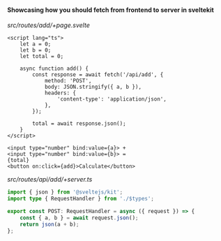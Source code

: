 #### Showcasing how you should fetch from frontend to server in sveltekit
*src/routes/add/+page.svelte*
```src/routes/add/+page.svelte
<script lang="ts">
	let a = 0;
	let b = 0;
	let total = 0;
	
	async function add() {
		const response = await fetch('/api/add', {
			method: 'POST',
			body: JSON.stringify({ a, b }),
			headers: {
				'content-type': 'application/json',
			},
		});
	
		total = await response.json();
	}
</script>

<input type="number" bind:value={a}> +
<input type="number" bind:value={b}> =
{total}
<button on:click={add}>Calculate</button>
```


*src/routes/api/add/+server.ts*
```src/routes/api/add/+server.ts
import { json } from '@sveltejs/kit';
import type { RequestHandler } from './$types';

export const POST: RequestHandler = async ({ request }) => {
	const { a, b } = await request.json();
	return json(a + b);
};
```